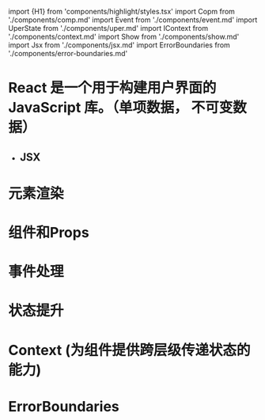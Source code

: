 import {H1} from 'components/highlight/styles.tsx'
import Copm from './components/comp.md'
import Event from './components/event.md'
import UperState from './components/uper.md'
import IContext from './components/context.md'
import Show from './components/show.md'
import Jsx from './components/jsx.md'
import ErrorBoundaries from './components/error-boundaries.md'

<H1 id="jsx">
  React 是一个用于构建用户界面的 JavaScript 库。（单项数据， 不可变数据）
</H1>

* ## JSX 

<Jsx/>

<H1 id="render">
  元素渲染
</H1>

<Show />

<H1 id="props">
  组件和Props
</H1>

<Copm />

<H1 id="event">
  事件处理
</H1>

<Event />

<H1 id="uper">
  状态提升
</H1>

<UperState />

<H1 id="context">
   Context (为组件提供跨层级传递状态的能力)
</H1>
<IContext/>

<H1 id="error">
  ErrorBoundaries
</H1>
<ErrorBoundaries />